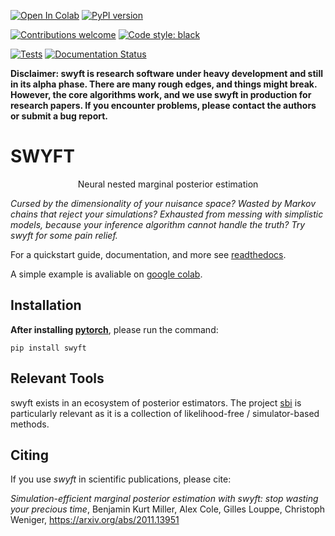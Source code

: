 
[![Open In Colab](https://colab.research.google.com/assets/colab-badge.svg)](https://colab.research.google.com/github/undark-lab/swyft/blob/master/notebooks/Quickstart.ipynb)
[![PyPI version](https://badge.fury.io/py/swyft.svg)](https://badge.fury.io/py/swyft)


[![Contributions welcome](https://img.shields.io/badge/contributions-welcome-brightgreen.svg?style=flat)](https://github.com/undark-lab/swyft/blob/master/CONTRIBUTING.md)
[![Code style: black](https://img.shields.io/badge/code%20style-black-000000.svg)](https://github.com/psf/black)


[![Tests](https://github.com/undark-lab/swyft/actions/workflows/push.yml/badge.svg)](https://github.com/undark-lab/swyft/actions)
[![Documentation Status](https://readthedocs.org/projects/swyft/badge/?version=latest)](https://swyft.readthedocs.io/en/latest/?badge=latest)


**Disclaimer: swyft is research software under heavy development and still in its alpha phase. There are many rough edges, and things might break. However, the core algorithms work, and we use swyft in production for research papers. If you encounter problems, please contact the authors or submit a bug report.**

# SWYFT

<p align="center">
Neural nested marginal posterior estimation
</p>

*Cursed by the dimensionality of your nuisance space? Wasted by Markov
chains that reject your simulations? Exhausted from messing with
simplistic models, because your inference algorithm cannot handle the
truth? Try swyft for some pain relief.*

For a quickstart guide, documentation, and more see
[readthedocs](https://swyft.readthedocs.io/en/latest/).  

A simple example is avaliable on [google colab](https://colab.research.google.com/github/undark-lab/swyft/blob/master/notebooks/Quickstart.ipynb).

## Installation

**After installing [pytorch](https://pytorch.org/get-started/locally/)**, please run the command:

`pip install swyft`

## Relevant Tools

swyft exists in an ecosystem of posterior estimators. The project [sbi](https://github.com/mackelab/sbi) is particularly relevant as it is a collection of likelihood-free / simulator-based methods.


## Citing

If you use *swyft* in scientific publications, please cite:

*Simulation-efficient marginal posterior estimation with swyft: stop wasting your precious time*, Benjamin Kurt Miller, Alex Cole, Gilles Louppe, Christoph Weniger, https://arxiv.org/abs/2011.13951
